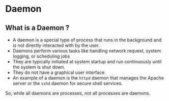 # Daemon

## What is a Daemon ?

* A daemon is a special type of process that runs in the background and is not directly interacted with by the user.
* Daemons perform various tasks like handling network request, system logging, or scheduling jobs
* They are typically initiated at system startup and run continuously until the system is shut down.
* They do not have a graphical user interface.
* An example of a daemon is the `httpd` daemon that manages the Apache server or the `sshd` daemon for secure shell services.

So, while all daemons are processes, not all processes are daemons.
